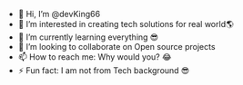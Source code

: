 - 👋 Hi, I’m @devKing66
- 👀 I’m interested in creating tech solutions for real world🌎 
- 🌱 I’m currently learning everything 😎
- 💞️ I’m looking to collaborate on Open source projects 
- 📫 How to reach me: Why would you? 😂
- ⚡ Fun fact: I am not from Tech background 😎 

<!---
devKing66/devKing66 is a ✨ special ✨ repository because its `README.md` (this file) appears on your GitHub profile.
You can click the Preview link to take a look at your changes.
--->
